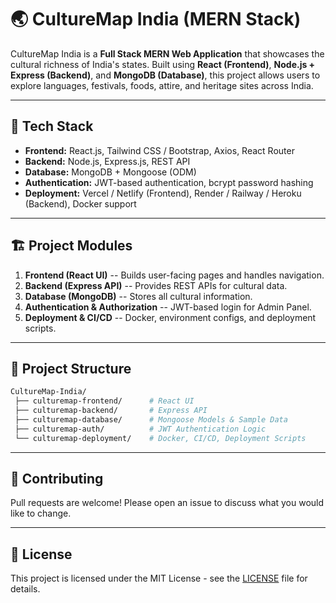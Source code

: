 # 🌏 CultureMap India (MERN Stack)

CultureMap India is a **Full Stack MERN Web Application** that showcases
the cultural richness of India's states. Built using **React
(Frontend)**, **Node.js + Express (Backend)**, and **MongoDB
(Database)**, this project allows users to explore languages, festivals,
foods, attire, and heritage sites across India.

------------------------------------------------------------------------

## 🚀 Tech Stack

-   **Frontend:** React.js, Tailwind CSS / Bootstrap, Axios, React
    Router
-   **Backend:** Node.js, Express.js, REST API
-   **Database:** MongoDB + Mongoose (ODM)
-   **Authentication:** JWT-based authentication, bcrypt password
    hashing
-   **Deployment:** Vercel / Netlify (Frontend), Render / Railway /
    Heroku (Backend), Docker support

------------------------------------------------------------------------

## 🏗 Project Modules

1.  **Frontend (React UI)** -- Builds user-facing pages and handles
    navigation.
2.  **Backend (Express API)** -- Provides REST APIs for cultural data.
3.  **Database (MongoDB)** -- Stores all cultural information.
4.  **Authentication & Authorization** -- JWT-based login for Admin
    Panel.
5.  **Deployment & CI/CD** -- Docker, environment configs, and
    deployment scripts.

------------------------------------------------------------------------

## 📂 Project Structure

``` bash
CultureMap-India/
 ├── culturemap-frontend/      # React UI
 ├── culturemap-backend/       # Express API
 ├── culturemap-database/      # Mongoose Models & Sample Data
 ├── culturemap-auth/          # JWT Authentication Logic
 └── culturemap-deployment/    # Docker, CI/CD, Deployment Scripts
```

------------------------------------------------------------------------

## 🤝 Contributing

Pull requests are welcome! Please open an issue to discuss what you
would like to change.

------------------------------------------------------------------------

## 📜 License

This project is licensed under the MIT License - see the
[LICENSE](LICENSE) file for details.
